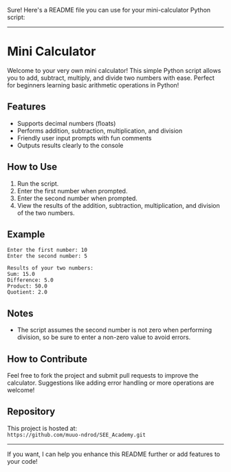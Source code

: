 Sure! Here's a README file you can use for your mini-calculator Python script:

***

# Mini Calculator

Welcome to your very own mini calculator! This simple Python script allows you to add, subtract, multiply, and divide two numbers with ease. Perfect for beginners learning basic arithmetic operations in Python!

## Features

- Supports decimal numbers (floats)
- Performs addition, subtraction, multiplication, and division
- Friendly user input prompts with fun comments
- Outputs results clearly to the console

## How to Use

1. Run the script.
2. Enter the first number when prompted.
3. Enter the second number when prompted.
4. View the results of the addition, subtraction, multiplication, and division of the two numbers.

## Example

```
Enter the first number: 10
Enter the second number: 5

Results of your two numbers:
Sum: 15.0
Difference: 5.0
Product: 50.0
Quotient: 2.0
```

## Notes

- The script assumes the second number is not zero when performing division, so be sure to enter a non-zero value to avoid errors.

## How to Contribute

Feel free to fork the project and submit pull requests to improve the calculator. Suggestions like adding error handling or more operations are welcome!

## Repository

This project is hosted at:  
`https://github.com/muuo-ndrod/SEE_Academy.git`

***

If you want, I can help you enhance this README further or add features to your code!
